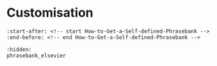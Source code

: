 # Customisation

```{include} ../README.md
:start-after: <!-- start How-to-Get-a-Self-defined-Phrasebank -->
:end-before: <!-- end How-to-Get-a-Self-defined-Phrasebank -->
```

```{toctree}
:hidden:
phrasebank_elsevier
```
